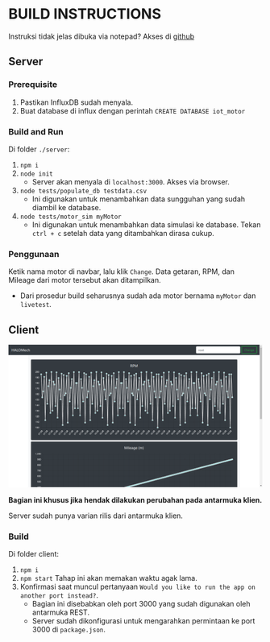 # BUILD INSTRUCTIONS

Instruksi tidak jelas dibuka via notepad? Akses di [github](https://github.com/Retorikal/halomech)

## Server
### Prerequisite
1. Pastikan InfluxDB sudah menyala.
2. Buat database di influx dengan perintah `CREATE DATABASE iot_motor`

### Build and Run
Di folder `./server`:
1. `npm i`
2. `node init`
	* Server akan menyala di `localhost:3000`. Akses via browser.
3. `node tests/populate_db testdata.csv`
    * Ini digunakan untuk menambahkan data sungguhan yang sudah diambil ke database.
4. `node tests/motor_sim myMotor`
    * Ini digunakan untuk menambahkan data simulasi ke database. Tekan `ctrl + c` setelah data yang ditambahkan dirasa cukup.

### Penggunaan

Ketik nama motor di navbar, lalu klik `Change`. Data getaran, RPM, dan Mileage dari motor tersebut akan ditampilkan.
* Dari prosedur build seharusnya sudah ada motor bernama `myMotor` dan `livetest`.

## Client

![Client](client.png?raw=true "Client")

**Bagian ini khusus jika hendak dilakukan perubahan pada antarmuka klien.**

Server sudah punya varian rilis dari antarmuka klien.

### Build

Di folder client:
1. `npm i`
2. `npm start` Tahap ini akan memakan waktu agak lama.
3. Konfirmasi saat muncul pertanyaan `Would you like to run the app on another port instead?`.
    * Bagian ini disebabkan oleh port 3000 yang sudah digunakan oleh antarmuka REST. 
	* Server sudah dikonfigurasi untuk mengarahkan permintaan ke port 3000 di `package.json`.
